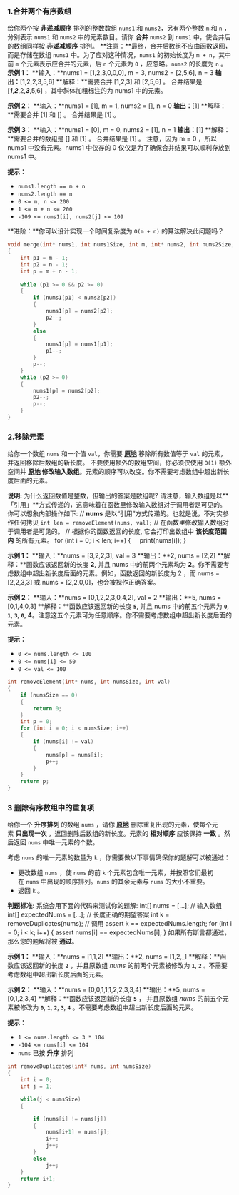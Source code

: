 ### 1.合并两个有序数组
给你两个按 **非递减顺序** 排列的整数数组 `nums1` 和 `nums2`，另有两个整数 `m` 和 `n` ，分别表示 `nums1` 和 `nums2` 中的元素数目。请你 **合并** `nums2` 到 `nums1` 中，使合并后的数组同样按 **非递减顺序** 排列。
**注意：**最终，合并后数组不应由函数返回，而是存储在数组 `nums1` 中。为了应对这种情况，`nums1` 的初始长度为 `m + n`，其中前 `m` 个元素表示应合并的元素，后 `n` 个元素为 `0` ，应忽略。`nums2` 的长度为 `n` 。
**示例 1：**
**输入：**nums1 = [1,2,3,0,0,0], m = 3, nums2 = [2,5,6], n = 3
**输出：**[1,2,2,3,5,6]
**解释：**需要合并 [1,2,3] 和 [2,5,6] 。
合并结果是 [_**1**_,_**2**_,2,_**3**_,5,6] ，其中斜体加粗标注的为 nums1 中的元素。

**示例 2：**
**输入：**nums1 = [1], m = 1, nums2 = [], n = 0
**输出：**[1]
**解释：**需要合并 [1] 和 [] 。
合并结果是 [1] 。

**示例 3：**
**输入：**nums1 = [0], m = 0, nums2 = [1], n = 1
**输出：**[1]
**解释：**需要合并的数组是 [] 和 [1] 。
合并结果是 [1] 。
注意，因为 m = 0 ，所以 nums1 中没有元素。nums1 中仅存的 0 仅仅是为了确保合并结果可以顺利存放到 nums1 中。

**提示：**
- `nums1.length == m + n`
- `nums2.length == n`
- `0 <= m, n <= 200`
- `1 <= m + n <= 200`
- `-109 <= nums1[i], nums2[j] <= 109`

**进阶：**你可以设计实现一个时间复杂度为 `O(m + n)` 的算法解决此问题吗？
```c
void merge(int* nums1, int nums1Size, int m, int* nums2, int nums2Size, int n)  
{  
	int p1 = m - 1;  
	int p2 = n - 1;  
	int p = m + n - 1;  
  
	while (p1 >= 0 && p2 >= 0)  
	{  
		if (nums1[p1] < nums2[p2])  
		{  
			nums1[p] = nums2[p2];  
			p2--;  
		}  
		else  
		{  
			nums1[p] = nums1[p1];  
			p1--;  
		}  
		p--;  
	}  
	while (p2 >= 0)  
	{  
		nums1[p] = nums2[p2];  
		p2--;  
		p--;  
	}  
}
```
### 2.移除元素
给你一个数组 `nums` 和一个值 `val`，你需要 **[原地](https://baike.baidu.com/item/%E5%8E%9F%E5%9C%B0%E7%AE%97%E6%B3%95)** 移除所有数值等于 `val` 的元素，并返回移除后数组的新长度。
不要使用额外的数组空间，你必须仅使用 `O(1)` 额外空间并 **[原地](https://baike.baidu.com/item/%E5%8E%9F%E5%9C%B0%E7%AE%97%E6%B3%95) 修改输入数组**。元素的顺序可以改变。你不需要考虑数组中超出新长度后面的元素。

**说明:**
为什么返回数值是整数，但输出的答案是数组呢?
请注意，输入数组是以**「引用」**方式传递的，这意味着在函数里修改输入数组对于调用者是可见的。
你可以想象内部操作如下:
// **nums** 是以“引用”方式传递的。也就是说，不对实参作任何拷贝
`int len = removeElement(nums, val);`
// 在函数里修改输入数组对于调用者是可见的。
// 根据你的函数返回的长度, 它会打印出数组中 **该长度范围内** 的所有元素。
for (int i = 0; i < len; i++) {
    print(nums[i]);
}

**示例 1：**
**输入：**nums = [3,2,2,3], val = 3
**输出：**2, nums = [2,2]
**解释：**函数应该返回新的长度 **2**, 并且 nums 中的前两个元素均为 **2**。你不需要考虑数组中超出新长度后面的元素。例如，函数返回的新长度为 2 ，而 nums = [2,2,3,3] 或 nums = [2,2,0,0]，也会被视作正确答案。

**示例 2：**
**输入：**nums = [0,1,2,2,3,0,4,2], val = 2
**输出：**5, nums = [0,1,4,0,3]
**解释：**函数应该返回新的长度 **`5`**, 并且 nums 中的前五个元素为 **`0`**, **`1`**, **`3`**, **`0`**, **4**。注意这五个元素可为任意顺序。你不需要考虑数组中超出新长度后面的元素。

**提示：**
- `0 <= nums.length <= 100`
- `0 <= nums[i] <= 50`
- `0 <= val <= 100`
```c
int removeElement(int* nums, int numsSize, int val)  
{  
	if (numsSize == 0)  
	{  
		return 0;  
	}  
	int p = 0;  
	for (int i = 0; i < numsSize; i++)  
	{  
		if (nums[i] != val)  
		{  
			nums[p] = nums[i];  
			p++;  
		}  
	}  
	return p;  
}
```
### 3 删除有序数组中的重复项
给你一个 **升序排列** 的数组 `nums` ，请你 **[原地](http://baike.baidu.com/item/%E5%8E%9F%E5%9C%B0%E7%AE%97%E6%B3%95)** 删除重复出现的元素，使每个元素 **只出现一次** ，返回删除后数组的新长度。元素的 **相对顺序** 应该保持 **一致** 。然后返回 `nums` 中唯一元素的个数。

考虑 `nums` 的唯一元素的数量为 `k` ，你需要做以下事情确保你的题解可以被通过：
- 更改数组 `nums` ，使 `nums` 的前 `k` 个元素包含唯一元素，并按照它们最初在 `nums` 中出现的顺序排列。`nums` 的其余元素与 `nums` 的大小不重要。
- 返回 `k` 。

**判题标准:**
系统会用下面的代码来测试你的题解:
int[] nums = [...]; // 输入数组
int[] expectedNums = [...]; // 长度正确的期望答案
int k = removeDuplicates(nums); // 调用
assert k == expectedNums.length;
for (int i = 0; i < k; i++) {
    assert nums[i] == expectedNums[i];
}
如果所有断言都通过，那么您的题解将被 **通过**。

**示例 1：**
**输入：**nums = [1,1,2]
**输出：**2, nums = [1,2,_]
**解释：**函数应该返回新的长度 **`2`** ，并且原数组 _nums_ 的前两个元素被修改为 **`1`**, **`2`** `。`不需要考虑数组中超出新长度后面的元素。

**示例 2：**
**输入：**nums = [0,0,1,1,1,2,2,3,3,4]
**输出：**5, nums = [0,1,2,3,4]
**解释：**函数应该返回新的长度 **`5`** ， 并且原数组 _nums_ 的前五个元素被修改为 **`0`**, **`1`**, **`2`**, **`3`**, **`4`** 。不需要考虑数组中超出新长度后面的元素。

**提示：**
- `1 <= nums.length <= 3 * 104`
- `-104 <= nums[i] <= 104`
- `nums` 已按 **升序** 排列
```c
int removeDuplicates(int* nums, int numsSize)
{
    int i = 0;
    int j = 1;

    while(j < numsSize)
    {

        if (nums[i] != nums[j])
        {
            nums[i+1] = nums[j];
            i++;
            j++;
        }
        else
            j++;
    }
    return i+1;
}
```